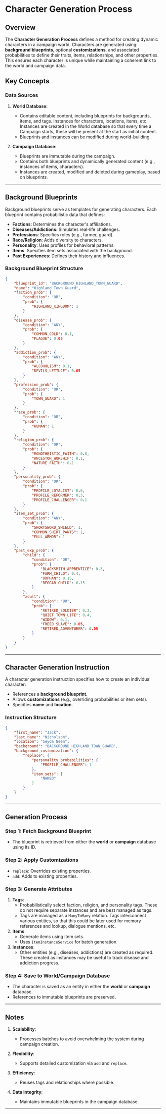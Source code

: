 # Character Generation Process

## Overview

The **Character Generation Process** defines a method for creating dynamic characters in a campaign world. Characters are generated using **background blueprints**, optional **customizations**, and associated probabilities to define their traits, items, relationships, and other properties. This ensures each character is unique while maintaining a coherent link to the world and campaign data.

## Key Concepts

### Data Sources
1. **World Database**:
   - Contains editable content, including blueprints for backgrounds, items, and tags. Instances for characters, locations, items, etc. Instances are created in the World database so that every time a Campaign starts, these will be present at the start as initial content.
   - Blueprints and instances can be modified during world-building.

2. **Campaign Database**:
   - Blueprints are immutable during the campaign.
   - Contains both blueprints and dynamically generated content (e.g., instances of items, characters).
   - Instances are created, modified and deleted during gameplay, based on blueprints.

---

## Background Blueprints

Background blueprints serve as templates for generating characters. Each blueprint contains probabilistic data that defines:
- **Factions**: Determines the character's affiliations.
- **Diseases/Addictions**: Simulates real-life challenges.
- **Professions**: Specifies roles (e.g., farmer, guard).
- **Race/Religion**: Adds diversity to characters.
- **Personality**: Uses profiles for behavioral patterns.
- **Items**: Specifies item sets associated with the background.
- **Past Experiences**: Defines their history and influences.

### Background Blueprint Structure

```json
{
    "blueprint_id": "BACKGROUND_HIGHLAND_TOWN_GUARD",
    "name": "Highland Town Guard",
    "faction_prob": {
        "condition": "OR",
        "prob": {
            "HIGHLAND_KINGDOM": 1
        }
    },
    "disease_prob": {
        "condition": "ANY",
        "prob": {
            "COMMON_COLD": 0.1,
            "PLAGUE": 0.05
        }
    },
    "addiction_prob": {
        "condition": "ANY",
        "prob": {
            "ALCOHOLISM": 0.1,
            "DEVILS_LETTUCE": 0.05
        }
    },
    "profession_prob": {
        "condition": "OR",
        "prob": {
            "TOWN_GUARD": 1
        }
    },
    "race_prob": {
        "condition": "OR",
        "prob": {
            "HUMAN": 1
        }
    },
    "religion_prob": {
        "condition": "OR",
        "prob": {
            "MONOTHEISTIC_FAITH": 0.8,
            "ANCESTOR_WORSHIP": 0.1,
            "NATURE_FAITH": 0.1
        }
    },
    "personality_prob": {
        "condition": "OR",
        "prob": {
            "PROFILE_LOYALIST": 0.6,
            "PROFILE_REFORMER": 0.3,
            "PROFILE_CHALLENGER": 0.1
        }
    },
    "item_set_prob": {
        "condition": "ANY",
        "prob": {
            "SHORTSWORD_SHIELD": 1,
            "COMMON_SHIRT_PANTS": 1,
            "FULL_ARMOR": 1
        }
    },
    "past_exp_prob": {
        "child": {
            "condition": "OR",
            "prob": {
                "BLACKSMITH_APPRENTICE": 0.3,
                "FARM_CHILD": 0.4,
                "ORPHAN": 0.15,
                "BEGGAR_CHILD": 0.15
            }
        },
        "adult": {
            "condition": "OR",
            "prob": {
                "RETIRED_SOLDIER": 0.3,
                "QUIET_TOWN_LIFE": 0.4,
                "WIDOW": 0.1,
                "FREED_SLAVE": 0.05,
                "RETIRED_ADVENTURER": 0.05
            }
        }
    }
}
```

---

## Character Generation Instruction

A character generation instruction specifies how to create an individual character:
- References a **background blueprint**.
- Allows **customizations** (e.g., overriding probabilities or item sets).
- Specifies **name** and **location**.

### Instruction Structure

```json
{
    "first_name": "Jack",
    "last_name": "Nicholson",
    "location": "Seyda Neen",
    "background": "BACKGROUND_HIGHLAND_TOWN_GUARD",
    "background_customization": {
        "replace": {
            "personality_probabilities": {
                "PROFILE_CHALLENGER": 1
            },
            "item_sets": [
                "NAKED"
            ]
        }
    }
}
```

---

## Generation Process

### Step 1: Fetch Background Blueprint
- The blueprint is retrieved from either the **world** or **campaign** database using its ID.

### Step 2: Apply Customizations
- `replace`: Overrides existing properties.
- `add`: Adds to existing properties.

### Step 3: Generate Attributes
1. **Tags**:
   - Probabilistically select faction, religion, and personality tags. These do not require separate instances and are best managed as tags.
   - Tags are managed as a `ManyToMany` relation. Tags interconnect various entities, so that this could be later used for memory references and lookup, dialogue mentions, etc.
2. **Items**:
   - Generate items using item sets.
   - Uses `ItemInstanceService` for batch generation.
3. **Instances**:
   - Other entities (e.g., diseases, addictions) are created as required. These created as instances may be useful to track disease and addiction progress.

### Step 4: Save to World/Campaign Database
- The character is saved as an entity in either the **world** or **campaign** database.
- References to immutable blueprints are preserved.


---

## Notes
1. **Scalability**:
   - Processes batches to avoid overwhelming the system during campaign creation.

2. **Flexibility**:
   - Supports detailed customization via `add` and `replace`.

3. **Efficiency**:
   - Reuses tags and relationships where possible.

4. **Data Integrity**:
   - Maintains immutable blueprints in the campaign database.

---